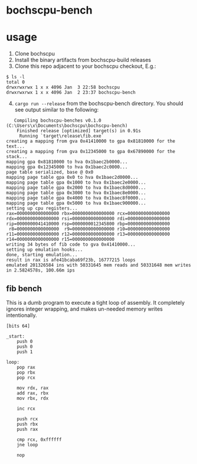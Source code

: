 # bochscpu-bench

# usage

1. Clone bochscpu
2. Install the binary artifacts from bochscpu-build releases
3. Clone this repo adjacent to your bochscpu checkout, E.g.:
```
$ ls -l
total 0
drwxrwxrwx 1 x x 4096 Jan  3 22:58 bochscpu
drwxrwxrwx 1 x x 4096 Jan  2 23:37 bochscpu-bench
```
4. `cargo run --release` from the bochscpu-bench directory. You should see
output similar to the following:

```
   Compiling bochscpu-benches v0.1.0 (C:\Users\x\Documents\bochscpu\bochscpu-bench)
    Finished release [optimized] target(s) in 0.91s
     Running `target\release\fib.exe`
creating a mapping from gva 0x41410000 to gpa 0x81810000 for the text...
creating a mapping from gva 0x12345000 to gpa 0x67890000 for the stack...
mapping gpa 0x81810000 to hva 0x1baec2b0000...
mapping gpa 0x12345000 to hva 0x1baec2c0000...
page table serialized, base @ 0x0
mapping page table gpa 0x0 to hva 0x1baec2d0000...
mapping page table gpa 0x1000 to hva 0x1baec2e0000...
mapping page table gpa 0x2000 to hva 0x1baec8d0000...
mapping page table gpa 0x3000 to hva 0x1baec8e0000...
mapping page table gpa 0x4000 to hva 0x1baec8f0000...
mapping page table gpa 0x5000 to hva 0x1baec900000...
setting up cpu registers...
rax=0000000000000000 rbx=0000000000000000 rcx=0000000000000000
rdx=0000000000000000 rsi=0000000000000000 rdi=0000000000000000
rip=0000000041410000 rsp=0000000012345800 rbp=0000000000000000
 r8=0000000000000000  r9=0000000000000000 r10=0000000000000000
r11=0000000000000000 r12=0000000000000000 r13=0000000000000000
r14=0000000000000000 r15=0000000000000000
writing 34 bytes of fib code to gva 0x41410000...
setting up emulation hooks...
done, starting emulation...
result in rax is afe41bcaba69f23b, 16777215 loops
emulated 201326584 ins with 50331645 mem reads and 50331648 mem writes in 2.5824578s, 100.66m ips
```

## fib bench

This is a dumb program to execute a tight loop of assembly. It completely
ignores integer wrapping, and makes un-needed memory writes intentionally.

```
[bits 64]

_start:
    push 0
    push 0
    push 1

loop:
    pop rax
    pop rbx
    pop rcx

    mov rdx, rax
    add rax, rbx
    mov rbx, rdx

    inc rcx

    push rcx
    push rbx
    push rax

    cmp rcx, 0xffffff
    jne loop

    nop
```
